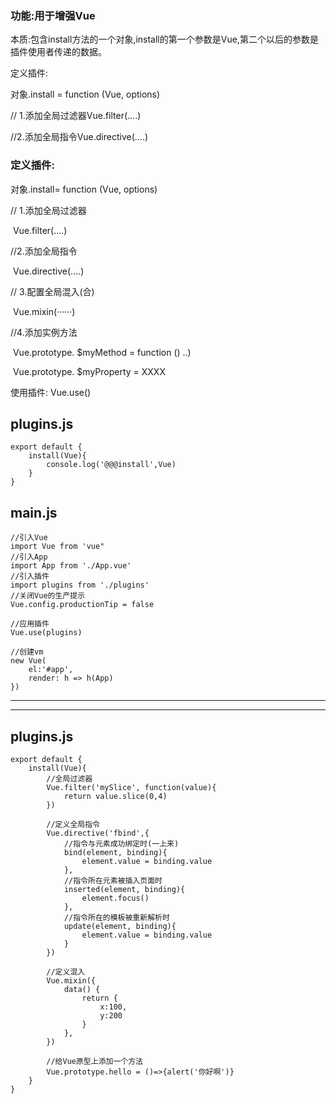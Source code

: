 ### 功能:用于增强Vue

本质:包含install方法的一个对象,install的第一个参数是Vue,第二个以后的参数是插件使用者传递的数据。

定义插件:

对象.install = function (Vue, options)

// 1.添加全局过滤器Vue.filter(....)

//2.添加全局指令Vue.directive(....)



### 定义插件:

对象.install= function (Vue, options)

// 1.添加全局过滤器

​	Vue.filter(....)

//2.添加全局指令

​	Vue.directive(....)

// 3.配置全局混入(合)

​	Vue.mixin(······)

//4.添加实例方法

​	Vue.prototype. $myMethod = function () ..) 

​	Vue.prototype. $myProperty = XXXX

使用插件: Vue.use()



## plugins.js

```
export default {
	install(Vue){
		console.log('@@@install',Vue)
	}
}
```



## main.js

```
//引入Vue
import Vue from 'vue"
//引入App
import App from './App.vue'
//引入插件
import plugins from './plugins'
//关闭Vue的生产提示
Vue.config.productionTip = false

//应用插件
Vue.use(plugins)

//创建vm
new Vue(
	el:'#app',
	render: h => h(App)
})
```



-----------

---------------

## plugins.js

```
export default {
	install(Vue){
        //全局过滤器
        Vue.filter('mySlice', function(value){
        	return value.slice(0,4)
        })
        
        //定义全局指令
        Vue.directive('fbind',{
        	//指令与元素成功绑定时(一上来)
        	bind(element, binding){
        		element.value = binding.value
        	},
        	//指令所在元素被插入页面时
        	inserted(element, binding){
        		element.focus()
        	},
        	//指令所在的模板被重新解析时
        	update(element, binding){
        		element.value = binding.value
        	}
        })
        
        //定义混入
        Vue.mixin({
            data() {
            	return {
            		x:100,
            		y:200
            	}
            },
        })
		
		//给Vue原型上添加一个方法
		Vue.prototype.hello = ()=>{alert('你好啊')}
    }
}
```

